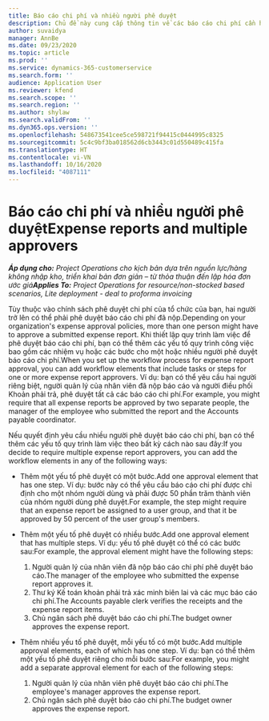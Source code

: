```yaml
---
title: Báo cáo chi phí và nhiều người phê duyệt
description: Chủ đề này cung cấp thông tin về các báo cáo chi phí cần hai người trở lên phê duyệt.
author: suvaidya
manager: AnnBe
ms.date: 09/23/2020
ms.topic: article
ms.prod: ''
ms.service: dynamics-365-customerservice
ms.search.form: ''
audience: Application User
ms.reviewer: kfend
ms.search.scope: ''
ms.search.region: ''
ms.author: shylaw
ms.search.validFrom: ''
ms.dyn365.ops.version: ''
ms.openlocfilehash: 548673541cee5ce598721f94415c0444995c8325
ms.sourcegitcommit: 5c4c9bf3ba018562d6cb3443c01d550489c415fa
ms.translationtype: HT
ms.contentlocale: vi-VN
ms.lasthandoff: 10/16/2020
ms.locfileid: "4087111"
---
```

# <a name="expense-reports-and-multiple-approvers"></a><span data-ttu-id="36329-103">Báo cáo chi phí và nhiều người phê duyệt</span><span class="sxs-lookup"><span data-stu-id="36329-103">Expense reports and multiple approvers</span></span>

<span data-ttu-id="36329-104">_**Áp dụng cho:** Project Operations cho kịch bản dựa trên nguồn lực/hàng không nhập kho, triển khai bản đơn giản – từ thỏa thuận đến lập hóa đơn ước giá_</span><span class="sxs-lookup"><span data-stu-id="36329-104">_**Applies To:** Project Operations for resource/non-stocked based scenarios, Lite deployment - deal to proforma invoicing_</span></span>

<span data-ttu-id="36329-105">Tùy thuộc vào chính sách phê duyệt chi phí của tổ chức của bạn, hai người trở lên có thể phải phê duyệt báo cáo chi phí đã nộp.</span><span class="sxs-lookup"><span data-stu-id="36329-105">Depending on your organization's expense approval policies, more than one person might have to approve a submitted expense report.</span></span> <span data-ttu-id="36329-106">Khi thiết lập quy trình làm việc để phê duyệt báo cáo chi phí, bạn có thể thêm các yếu tố quy trình công việc bao gồm các nhiệm vụ hoặc các bước cho một hoặc nhiều người phê duyệt báo cáo chi phí.</span><span class="sxs-lookup"><span data-stu-id="36329-106">When you set up the workflow process for expense report approval, you can add workflow elements that include tasks or steps for one or more expense report approvers.</span></span> <span data-ttu-id="36329-107">Ví dụ: bạn có thể yêu cầu hai người riêng biệt, người quản lý của nhân viên đã nộp báo cáo và người điều phối Khoản phải trả, phê duyệt tất cả các báo cáo chi phí.</span><span class="sxs-lookup"><span data-stu-id="36329-107">For example, you might require that all expense reports be approved by two separate people, the manager of the employee who submitted the report and the Accounts payable coordinator.</span></span>

<span data-ttu-id="36329-108">Nếu quyết định yêu cầu nhiều người phê duyệt báo cáo chi phí, bạn có thể thêm các yếu tố quy trình làm việc theo bất kỳ cách nào sau đây:</span><span class="sxs-lookup"><span data-stu-id="36329-108">If you decide to require multiple expense report approvers, you can add the workflow elements in any of the following ways:</span></span>

- <span data-ttu-id="36329-109">Thêm một yếu tố phê duyệt có một bước.</span><span class="sxs-lookup"><span data-stu-id="36329-109">Add one approval element that has one step.</span></span> <span data-ttu-id="36329-110">Ví dụ: bước này có thể yêu cầu báo cáo chi phí được chỉ định cho một nhóm người dùng và phải được 50 phần trăm thành viên của nhóm người dùng phê duyệt.</span><span class="sxs-lookup"><span data-stu-id="36329-110">For example, the step might require that an expense report be assigned to a user group, and that it be approved by 50 percent of the user group's members.</span></span>
- <span data-ttu-id="36329-111">Thêm một yếu tố phê duyệt có nhiều bước.</span><span class="sxs-lookup"><span data-stu-id="36329-111">Add one approval element that has multiple steps.</span></span> <span data-ttu-id="36329-112">Ví dụ: yếu tố phê duyệt có thể có các bước sau:</span><span class="sxs-lookup"><span data-stu-id="36329-112">For example, the approval element might have the following steps:</span></span>

    1. <span data-ttu-id="36329-113">Người quản lý của nhân viên đã nộp báo cáo chi phí phê duyệt báo cáo.</span><span class="sxs-lookup"><span data-stu-id="36329-113">The manager of the employee who submitted the expense report approves it.</span></span>
    2. <span data-ttu-id="36329-114">Thư ký Kế toán khoản phải trả xác minh biên lai và các mục báo cáo chi phí.</span><span class="sxs-lookup"><span data-stu-id="36329-114">The Accounts payable clerk verifies the receipts and the expense report items.</span></span>
    3. <span data-ttu-id="36329-115">Chủ ngân sách phê duyệt báo cáo chi phí.</span><span class="sxs-lookup"><span data-stu-id="36329-115">The budget owner approves the expense report.</span></span>

- <span data-ttu-id="36329-116">Thêm nhiều yếu tố phê duyệt, mỗi yếu tố có một bước.</span><span class="sxs-lookup"><span data-stu-id="36329-116">Add multiple approval elements, each of which has one step.</span></span> <span data-ttu-id="36329-117">Ví dụ: bạn có thể thêm một yếu tố phê duyệt riêng cho mỗi bước sau:</span><span class="sxs-lookup"><span data-stu-id="36329-117">For example, you might add a separate approval element for each of the following steps:</span></span>

    1. <span data-ttu-id="36329-118">Người quản lý của nhân viên phê duyệt báo cáo chi phí.</span><span class="sxs-lookup"><span data-stu-id="36329-118">The employee's manager approves the expense report.</span></span>
    2. <span data-ttu-id="36329-119">Chủ ngân sách phê duyệt báo cáo chi phí.</span><span class="sxs-lookup"><span data-stu-id="36329-119">The budget owner approves the expense report.</span></span>
